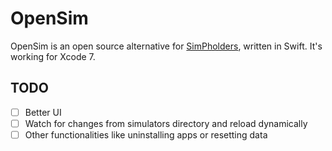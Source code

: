 # OpenSim

OpenSim is an open source alternative for [SimPholders](https://simpholders.com), written in Swift. It's working for Xcode 7.

## TODO

* [ ] Better UI
* [ ] Watch for changes from simulators directory and reload dynamically
* [ ] Other functionalities like uninstalling apps or resetting data
